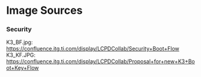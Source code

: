 Image Sources
=====================================

### Security
K3_BF.jpg: https://confluence.itg.ti.com/display/LCPDCollab/Security+Boot+Flow
K3_KF.JPG: https://confluence.itg.ti.com/display/LCPDCollab/Proposal+for+new+K3+Boot+Key+Flow
